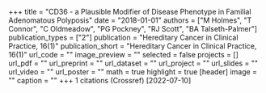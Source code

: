 +++
title = "CD36 - a Plausible Modifier of Disease Phenotype in Familial Adenomatous Polyposis"
date = "2018-01-01"
authors = ["M Holmes", "T Connor", "C Oldmeadow", "PG Pockney", "RJ Scott", "BA Talseth-Palmer"]
publication_types = ["2"]
publication = "Hereditary Cancer in Clinical Practice, 16(1)"
publication_short = "Hereditary Cancer in Clinical Practice, 16(1)"
url_code = ""
image_preview = ""
selected = false
projects = []
url_pdf = ""
url_preprint = ""
url_dataset = ""
url_project = ""
url_slides = ""
url_video = ""
url_poster = ""
math = true
highlight = true
[header]
image = ""
caption = ""
+++
1 citations (Crossref) [2022-07-10]
